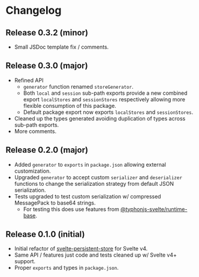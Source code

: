 # Changelog
## Release 0.3.2 (minor)
- Small JSDoc template fix / comments.

## Release 0.3.0 (major)
- Refined API 
  - `generator` function renamed `storeGenerator`.
  - Both `local` and `session` sub-path exports provide a new combined export `localStores` and `sessionStores` 
    respectively allowing more flexible consumption of this package.
  - Default package export now exports `localStores` and `sessionStores`.
- Cleaned up the types generated avoiding duplication of types across sub-path exports.
- More comments.

## Release 0.2.0 (major)
- Added `generator` to `exports` in `package.json` allowing external customization.
- Upgraded `generator` to accept custom `serializer` and `deserializer` functions to change the serialization strategy 
from default JSON serialization.
- Tests upgraded to test custom serialization w/ compressed MessagePack to base64 strings.
  - For testing this does use features from [@typhonjs-svelte/runtime-base](https://github.com/typhonjs-svelte/runtime-base). 

## Release 0.1.0 (initial)
- Initial refactor of [svelte-persistent-store](https://www.npmjs.com/package/svelte-persistent-store) for Svelte v4.
- Same API / features just code and tests cleaned up w/ Svelte v4+ support.
- Proper `exports` and types in `package.json`.
